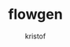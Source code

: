 ---
id: flowgen
title: flowgen
status: planned
startdate: 
countries: 
cities: 
rank: 2
excerpt: Ground-breaking Technology in the Wind Energy Sector
created: 
image: ./flowgen.png
image_caption: flowgen
author: kristof
members: kristof
websites: https://www.flowgen.com/
tags: planned, grid
private: 0
potential: 
---